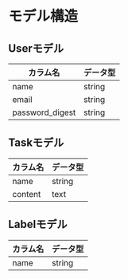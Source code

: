 # モデル構造

## Userモデル
| カラム名 | データ型 |
| ------- | ------ | 
| name | string |
| email | string |
| password_digest | string |

## Taskモデル
| カラム名 | データ型 |
| ------- | ------ | 
|  name   |  string |
| content | text |


## Labelモデル
| カラム名 | データ型 |
| ------- | ------ | 
| name | string |
